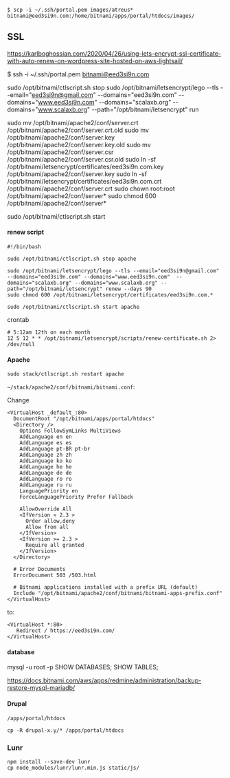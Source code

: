 
```
$ scp -i ~/.ssh/portal.pem images/atreus* bitnami@eed3si9n.com:/home/bitnami/apps/portal/htdocs/images/
```

## SSL

https://karlboghossian.com/2020/04/26/using-lets-encrypt-ssl-certificate-with-auto-renew-on-wordpress-site-hosted-on-aws-lightsail/

$ ssh -i ~/.ssh/portal.pem bitnami@eed3si9n.com

sudo /opt/bitnami/ctlscript.sh stop
sudo /opt/bitnami/letsencrypt/lego --tls --email="eed3si9n@gmail.com" --domains="eed3si9n.com" --domains="www.eed3si9n.com"  --domains="scalaxb.org" --domains="www.scalaxb.org" --path="/opt/bitnami/letsencrypt" run

sudo mv /opt/bitnami/apache2/conf/server.crt /opt/bitnami/apache2/conf/server.crt.old
sudo mv /opt/bitnami/apache2/conf/server.key /opt/bitnami/apache2/conf/server.key.old
sudo mv /opt/bitnami/apache2/conf/server.csr /opt/bitnami/apache2/conf/server.csr.old
sudo ln -sf /opt/bitnami/letsencrypt/certificates/eed3si9n.com.key /opt/bitnami/apache2/conf/server.key
sudo ln -sf /opt/bitnami/letsencrypt/certificates/eed3si9n.com.crt /opt/bitnami/apache2/conf/server.crt
sudo chown root:root /opt/bitnami/apache2/conf/server*
sudo chmod 600 /opt/bitnami/apache2/conf/server*

sudo /opt/bitnami/ctlscript.sh start

#### renew script

```
#!/bin/bash

sudo /opt/bitnami/ctlscript.sh stop apache

sudo /opt/bitnami/letsencrypt/lego --tls --email="eed3si9n@gmail.com" --domains="eed3si9n.com" --domains="www.eed3si9n.com"  --domains="scalaxb.org" --domains="www.scalaxb.org" --path="/opt/bitnami/letsencrypt" renew --days 90
sudo chmod 600 /opt/bitnami/letsencrypt/certificates/eed3si9n.com.*

sudo /opt/bitnami/ctlscript.sh start apache
```

crontab

```
# 5:12am 12th on each month
12 5 12 * * /opt/bitnami/letsencrypt/scripts/renew-certificate.sh 2> /dev/null
```

#### Apache
```
sudo stack/ctlscript.sh restart apache
```

`~/stack/apache2/conf/bitnami/bitnami.conf`:

Change

```
<VirtualHost _default_:80>
  DocumentRoot "/opt/bitnami/apps/portal/htdocs"
  <Directory />
    Options FollowSymLinks MultiViews
    AddLanguage en en
    AddLanguage es es
    AddLanguage pt-BR pt-br
    AddLanguage zh zh
    AddLanguage ko ko
    AddLanguage he he
    AddLanguage de de
    AddLanguage ro ro
    AddLanguage ru ru
    LanguagePriority en
    ForceLanguagePriority Prefer Fallback

    AllowOverride All
    <IfVersion < 2.3 >
      Order allow,deny
      Allow from all
    </IfVersion>
    <IfVersion >= 2.3 >
      Require all granted
    </IfVersion>
  </Directory>

  # Error Documents
  ErrorDocument 503 /503.html

  # Bitnami applications installed with a prefix URL (default)
  Include "/opt/bitnami/apache2/conf/bitnami/bitnami-apps-prefix.conf"
</VirtualHost>
```

to:

```
<VirtualHost *:80>
   Redirect / https://eed3si9n.com/
</VirtualHost>
```

#### database

mysql -u root -p
SHOW DATABASES;
SHOW TABLES;

https://docs.bitnami.com/aws/apps/redmine/administration/backup-restore-mysql-mariadb/

#### Drupal

```
/apps/portal/htdocs
```

```
cp -R drupal-x.y/* /apps/portal/htdocs
```

### Lunr

```
npm install --save-dev lunr
cp node_modules/lunr/lunr.min.js static/js/
```

